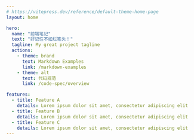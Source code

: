 ```yaml
---
# https://vitepress.dev/reference/default-theme-home-page
layout: home

hero:
  name: "前端笔记"
  text: "好记性不如烂笔头！"
  tagline: My great project tagline
  actions:
    - theme: brand
      text: Markdown Examples 
      link: /markdown-examples
    - theme: alt
      text: 代码规范
      link: /code-spec/overview

features:
  - title: Feature A
    details: Lorem ipsum dolor sit amet, consectetur adipiscing elit
  - title: Feature B
    details: Lorem ipsum dolor sit amet, consectetur adipiscing elit
  - title: Feature C
    details: Lorem ipsum dolor sit amet, consectetur adipiscing elit
---
```


